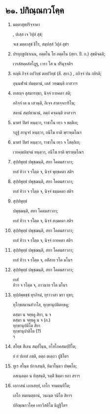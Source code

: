 <h1>๒๑. ปกิณฺณกวโคฺค</h1>
<ol>
<li>
มตฺตาสุขปริจฺจาคา  
  
, ปเสฺส เจ วิปุลํ สุขํ;  
  
จเช มตฺตาสุขํ ธีโร, สมฺปสฺสํ วิปุลํ สุขํฯ  
</li>
  
<li>
ปรทุกฺขูปธาเนน, อตฺตโน  
โย อตฺตโน (สฺยา. ปี. ก.)  
สุขมิจฺฉติ;  
  
เวรสํสคฺคสํสโฎฺฐ, เวรา โส น ปริมุจฺจติฯ  
</li>
  
<li>
ยญฺหิ  
กิจฺจํ อปวิทฺธํ  
ตทปวิทฺธํ (สี. สฺยา.)  
, อกิจฺจํ ปน กยิรติ;  
  
อุนฺนฬานํ ปมตฺตานํ, เตสํ วฑฺฒนฺติ อาสวาฯ  
</li>
  
<li>
เยสญฺจ สุสมารทฺธา, นิจฺจํ กายคตา สติ;  
  
อกิจฺจํ เต น เสวนฺติ, กิเจฺจ สาตจฺจการิโน;  
  
สตานํ สมฺปชานานํ, อตฺถํ คจฺฉนฺติ อาสวาฯ  
</li>
  
<li>
มาตรํ  
ปิตรํ หนฺตฺวา, ราชาโน เทฺว จ ขตฺติเย;  
  
รฎฺฐํ สานุจรํ หนฺตฺวา, อนีโฆ ยาติ พฺราหฺมโณฯ  
</li>
  
<li>
มาตรํ ปิตรํ หนฺตฺวา, ราชาโน เทฺว จ โสตฺถิเย;  
  
เวยคฺฆปญฺจมํ หนฺตฺวา, อนีโฆ ยาติ พฺราหฺมโณฯ  
</li>
  
<li>
สุปฺปพุทฺธํ ปพุชฺฌนฺติ, สทา โคตมสาวกา;  
  
เยสํ ทิวา จ รโตฺต จ, นิจฺจํ พุทฺธคตา สติฯ  
</li>
  
<li>
สุปฺปพุทฺธํ ปพุชฺฌนฺติ, สทา โคตมสาวกา;  
  
เยสํ ทิวา จ รโตฺต จ, นิจฺจํ ธมฺมคตา สติฯ  
</li>
  
<li>
สุปฺปพุทฺธํ  
  
ปพุชฺฌนฺติ, สทา โคตมสาวกา;  
  
เยสํ ทิวา จ รโตฺต จ, นิจฺจํ สงฺฆคตา สติฯ  
</li>
  
<li>
สุปฺปพุทฺธํ ปพุชฺฌนฺติ, สทา โคตมสาวกา;  
  
เยสํ ทิวา จ รโตฺต จ, นิจฺจํ กายคตา สติฯ  
</li>
  
<li>
สุปฺปพุทฺธํ ปพุชฺฌนฺติ, สทา โคตมสาวกา;  
  
เยสํ ทิวา จ รโตฺต จ, อหิํสาย รโต มโนฯ  
</li>
  
<li>
สุปฺปพุทฺธํ ปพุชฺฌนฺติ, สทา โคตมสาวกา;  
  
เยสํ  
ทิวา จ รโตฺต จ, ภาวนาย รโต มโนฯ  
</li>
  
<li>
ทุปฺปพฺพชฺชํ ทุรภิรมํ, ทุราวาสา ฆรา ทุขา;  
  
ทุโกฺขสมานสํวาโส, ทุกฺขานุปติตทฺธคู;  
  
ตสฺมา น จทฺธคู สิยา, น จ  
ตสฺมา น จทฺธคู น จ (ก.)  
ทุกฺขานุปติโต สิยา  
ทุกฺขานุปาติโต (?)  
ฯ  
</li>
  
<li>
สโทฺธ สีเลน สมฺปโนฺน, ยโสโภคสมปฺปิโต;  
  
ยํ ยํ ปเทสํ ภชติ, ตตฺถ ตเตฺถว ปูชิโตฯ  
</li>
  
<li>
ทูเร สโนฺต ปกาเสนฺติ, หิมวโนฺตว ปพฺพโต;  
  
อสเนฺตตฺถ น ทิสฺสนฺติ, รตฺติํ ขิตฺตา ยถา สราฯ  
</li>
  
<li>
เอกาสนํ  
เอกเสยฺยํ, เอโก จรมตนฺทิโต;  
  
เอโก ทมยมตฺตานํ, วนเนฺต รมิโต สิยาฯ  
</li>
  
ปกิณฺณกวโคฺค เอกวีสติโม นิฎฺฐิโตฯ  
</li>
  
  
  
  
  